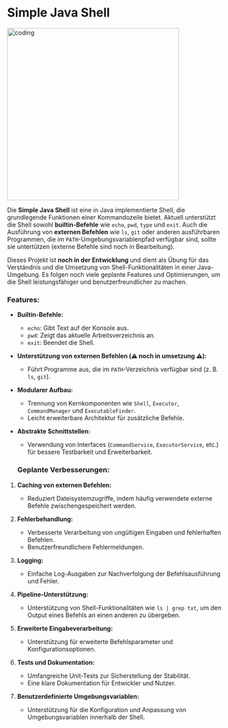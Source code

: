 # Simple Java Shell

<img src="https://github.com/user-attachments/assets/ca3ad26e-0f33-4dfa-a868-9b7ac5df42c7" alt="coding" width="400">

Die **Simple Java Shell** ist eine in Java implementierte Shell, die grundlegende Funktionen einer Kommandozeile bietet. Aktuell unterstützt die Shell sowohl **builtin-Befehle** wie `echo`, `pwd`, `type` und `exit`. Auch die Ausführung von **externen Befehlen** wie `ls`, `git` oder anderen ausführbaren Programmen, die im `PATH`-Umgebungsvariablenpfad verfügbar sind, sollte sie untertützen (externe Befehle sind noch in Bearbeitung).

Dieses Projekt ist **noch in der Entwicklung** und dient als Übung für das Verständnis und die Umsetzung von Shell-Funktionalitäten in einer Java-Umgebung. Es folgen noch viele geplante Features und Optimierungen, um die Shell leistungsfähiger und benutzerfreundlicher zu machen.

### Features:
- **Builtin-Befehle:**
  - `echo`: Gibt Text auf der Konsole aus.
  - `pwd`: Zeigt das aktuelle Arbeitsverzeichnis an.
  - `exit`: Beendet die Shell.
  
- **Unterstützung von externen Befehlen (⚠️ noch in umsetzung ⚠️):**
  - Führt Programme aus, die im `PATH`-Verzeichnis verfügbar sind (z. B. `ls`, `git`).

- **Modularer Aufbau:**
  - Trennung von Kernkomponenten wie `Shell`, `Executor`, `CommandManager` und `ExecutableFinder`.
  - Leicht erweiterbare Architektur für zusätzliche Befehle.

- **Abstrakte Schnittstellen:**
  - Verwendung von Interfaces (`CommandService`, `ExecutorService`, etc.) für bessere Testbarkeit und Erweiterbarkeit.
 
  ### Geplante Verbesserungen:
1. **Caching von externen Befehlen:**
   - Reduziert Dateisystemzugriffe, indem häufig verwendete externe Befehle zwischengespeichert werden.
   
2. **Fehlerbehandlung:**
   - Verbesserte Verarbeitung von ungültigen Eingaben und fehlerhaften Befehlen.
   - Benutzerfreundlichere Fehlermeldungen.

3. **Logging:**
   - Einfache Log-Ausgaben zur Nachverfolgung der Befehlsausführung und Fehler.

4. **Pipeline-Unterstützung:**
   - Unterstützung von Shell-Funktionalitäten wie `ls | grep txt`, um den Output eines Befehls an einen anderen zu übergeben.

5. **Erweiterte Eingabeverarbeitung:**
   - Unterstützung für erweiterte Befehlsparameter und Konfigurationsoptionen.

6. **Tests und Dokumentation:**
   - Umfangreiche Unit-Tests zur Sicherstellung der Stabilität.
   - Eine klare Dokumentation für Entwickler und Nutzer.

7. **Benutzerdefinierte Umgebungsvariablen:**
   - Unterstützung für die Konfiguration und Anpassung von Umgebungsvariablen innerhalb der Shell.
